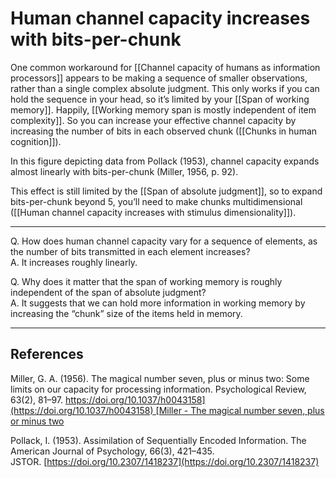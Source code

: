 # Human channel capacity increases with bits-per-chunk

One common workaround for [[Channel capacity of humans as information processors]] appears to be making a sequence of smaller observations, rather than a single complex absolute judgment. This only works if you can hold the sequence in your head, so it’s limited by your [[Span of working memory]]. Happily, [[Working memory span is mostly independent of item complexity]]. So you can increase your effective channel capacity by increasing the number of bits in each observed chunk ([[Chunks in human cognition]]).

In this figure depicting data from Pollack (1953), channel capacity expands almost linearly with bits-per-chunk (Miller, 1956, p. 92).  [](https://notes.andymatuschak.org/D1D6C134-0ADF-461B-A6CB-3207BCE86933.png)

This effect is still limited by the [[Span of absolute judgment]], so to expand bits-per-chunk beyond 5, you’ll need to make chunks multidimensional ([[Human channel capacity increases with stimulus dimensionality]]).

---

Q. How does human channel capacity vary for a sequence of elements, as the number of bits transmitted in each element increases?  
A. It increases roughly linearly.

Q. Why does it matter that the span of working memory is roughly independent of the span of absolute judgment?  
A. It suggests that we can hold more information in working memory by increasing the “chunk” size of the items held in memory.

---

## References

Miller, G. A. (1956). The magical number seven, plus or minus two: Some limits on our capacity for processing information. Psychological Review, 63(2), 81–97. [https://doi.org/10.1037/h0043158](https://doi.org/10.1037/h0043158) [Miller - The magical number seven, plus or minus two](https://notes.andymatuschak.org/zNCrrN6aGXeuiVXgnoiT7ND)

Pollack, I. (1953). Assimilation of Sequentially Encoded Information. The American Journal of Psychology, 66(3), 421–435. JSTOR. [https://doi.org/10.2307/1418237](https://doi.org/10.2307/1418237)